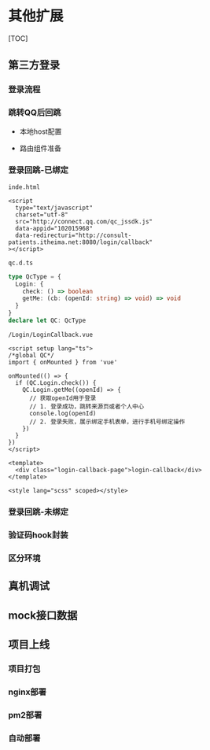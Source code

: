 # 其他扩展
[TOC]

## 第三方登录

### 登录流程

### 跳转QQ后回跳

- 本地host配置

- 路由组件准备


### 登录回跳-已绑定
`inde.html`
```vue
<script
  type="text/javascript"
  charset="utf-8"
  src="http://connect.qq.com/qc_jssdk.js"
  data-appid="102015968"
  data-redirecturi="http://consult-patients.itheima.net:8080/login/callback"
></script>
```
`qc.d.ts`
```ts
type QcType = {
  Login: {
    check: () => boolean
    getMe: (cb: (openId: string) => void) => void
  }
}
declare let QC: QcType
```
`/Login/LoginCallback.vue`
```vue
<script setup lang="ts">
/*global QC*/
import { onMounted } from 'vue'

onMounted(() => {
  if (QC.Login.check()) {
    QC.Login.getMe((openId) => {
      // 获取openId用于登录
      // 1. 登录成功，跳转来源页或者个人中心
      console.log(openId)
      // 2. 登录失败，展示绑定手机表单，进行手机号绑定操作
    })
  }
})
</script>

<template>
  <div class="login-callback-page">login-callback</div>
</template>

<style lang="scss" scoped></style>
```
### 登录回跳-未绑定


### 验证码hook封装


### 区分环境


## 真机调试


## mock接口数据


## 项目上线


### 项目打包


### nginx部署


### pm2部署


### 自动部署